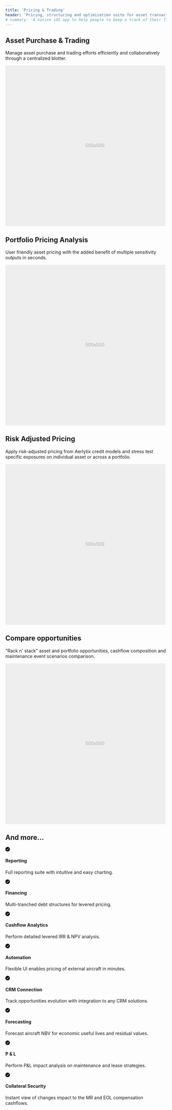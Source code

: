 ```yaml
---
title: 'Pricing & Trading'
header: 'Pricing, structuring and optimization suite for asset transactions'
# summary: 'A native iOS app to help people to keep a track of their finances by providing easy-to use tracking and organising capabilities.'
---
```


<!-- Start marketing section -->
<article class="section__spacing-03">
  <div class="container">
  <div class="row featurette">
    <div class="col-md-7">
      <h2 class="h1">Asset Purchase &amp; Trading</h2>
      <p class="display-7">Manage asset purchase and trading efforts efficiently and collaboratively through a centralized blotter.</p>
    </div>
    <div class="col-md-5">
      <svg class="bd-placeholder-img bd-placeholder-img-lg featurette-image img-fluid mx-auto" width="500" height="500" xmlns="http://www.w3.org/2000/svg" role="img" aria-label="Placeholder: 500x500" preserveAspectRatio="xMidYMid slice" focusable="false"><title>Placeholder</title><rect width="100%" height="100%" fill="#eee"/><text x="50%" y="50%" fill="#aaa" dy=".3em">500x500</text></svg>
    </div>
  </div>
  </div>
</article>

<article class="section__spacing-03 mt-5 mb-5 pt-5">
  <div class="container">
  <div class="row featurette">
    <div class="col-md-7 order-md-2">
      <h2 class="h1">Portfolio Pricing Analysis</h2>
      <p class="display-7">User friendly asset pricing with the added benefit of multiple sensitivity outputs in seconds.</p>
    </div>
    <div class="col-md-5 order-md-1">
      <svg class="bd-placeholder-img bd-placeholder-img-lg featurette-image img-fluid mx-auto" width="500" height="500" xmlns="http://www.w3.org/2000/svg" role="img" aria-label="Placeholder: 500x500" preserveAspectRatio="xMidYMid slice" focusable="false"><title>Placeholder</title><rect width="100%" height="100%" fill="#eee"/><text x="50%" y="50%" fill="#aaa" dy=".3em">500x500</text></svg>
      </div>
  </div>
  </div>
</article>

<article class="section__spacing-03">
<div class="container">
  <div class="row featurette">
    <div class="col-md-7">
      <h2 class="h1">Risk Adjusted Pricing</h2>
      <p class="display-7">Apply risk-adjusted pricing from Aerlytix credit models and stress test specific exposures on individual asset or across a portfolio.</p>
    </div>
    <div class="col-md-5">
      <svg class="bd-placeholder-img bd-placeholder-img-lg featurette-image img-fluid mx-auto" width="500" height="500" xmlns="http://www.w3.org/2000/svg" role="img" aria-label="Placeholder: 500x500" preserveAspectRatio="xMidYMid slice" focusable="false"><title>Placeholder</title><rect width="100%" height="100%" fill="#eee"/><text x="50%" y="50%" fill="#aaa" dy=".3em">500x500</text></svg>
    </div>
  </div>
</div>
</article>

<article class="section__spacing-03 mt-5 mb-5 pt-5">
  <div class="container">
  <div class="row featurette">
    <div class="col-md-7 order-md-2">
      <h2 class="h1">Compare opportunities</h2>
      <p class="display-7">"Rack n' stack" asset and portfolio opportunities, cashflow composition and maintenance event scenarios comparison.</p>
    </div>
    <div class="col-md-5 order-md-1">
      <svg class="bd-placeholder-img bd-placeholder-img-lg featurette-image img-fluid mx-auto" width="500" height="500" xmlns="http://www.w3.org/2000/svg" role="img" aria-label="Placeholder: 500x500" preserveAspectRatio="xMidYMid slice" focusable="false"><title>Placeholder</title><rect width="100%" height="100%" fill="#eee"/><text x="50%" y="50%" fill="#aaa" dy=".3em">500x500</text></svg>
      </div>
  </div>
  </div>
</article>
<!-- End marketing section -->

<article class="section__spacing-03 mt-5 mb-5 pt-5">
<div class="container">
<h2 class="h1">And more...</h2>
<div class="row g-4 py-5 row-cols-1 row-cols-lg-4">
      <div class="feature col">
        <div class="feature-icon feature-icon--success">
          <svg class="icon__check--success" xmlns="http://www.w3.org/2000/svg" width="1em" height="1em" fill="inherit" class="bi bi-check-circle-fill" viewBox="0 0 16 16">
  <path d="M16 8A8 8 0 1 1 0 8a8 8 0 0 1 16 0zm-3.97-3.03a.75.75 0 0 0-1.08.022L7.477 9.417 5.384 7.323a.75.75 0 0 0-1.06 1.06L6.97 11.03a.75.75 0 0 0 1.079-.02l3.992-4.99a.75.75 0 0 0-.01-1.05z"/>
</svg>
        </div>
        <h4>Reporting</h4>
        <p>Full reporting suite with intuitive and easy charting.</p>
      </div>
      <div class="feature col">
        <div class="feature-icon feature-icon--success">
          <svg class="icon__check--success" xmlns="http://www.w3.org/2000/svg" width="1em" height="1em" fill="inherit" class="bi bi-check-circle-fill" viewBox="0 0 16 16">
  <path d="M16 8A8 8 0 1 1 0 8a8 8 0 0 1 16 0zm-3.97-3.03a.75.75 0 0 0-1.08.022L7.477 9.417 5.384 7.323a.75.75 0 0 0-1.06 1.06L6.97 11.03a.75.75 0 0 0 1.079-.02l3.992-4.99a.75.75 0 0 0-.01-1.05z"/>
</svg>
        </div>
        <h4>Financing</h4>
        <p>Multi-tranched debt structures for levered pricing.</p>
      </div>
      <div class="feature col">
        <div class="feature-icon feature-icon--success">
          <svg class="icon__check--success" xmlns="http://www.w3.org/2000/svg" width="1em" height="1em" fill="inherit" class="bi bi-check-circle-fill" viewBox="0 0 16 16">
  <path d="M16 8A8 8 0 1 1 0 8a8 8 0 0 1 16 0zm-3.97-3.03a.75.75 0 0 0-1.08.022L7.477 9.417 5.384 7.323a.75.75 0 0 0-1.06 1.06L6.97 11.03a.75.75 0 0 0 1.079-.02l3.992-4.99a.75.75 0 0 0-.01-1.05z"/>
</svg>
        </div>
        <h4>Cashflow Analytics</h4>
        <p>Perform detailed levered IRR & NPV analysis.</p>
      </div>
      <div class="feature col">
        <div class="feature-icon feature-icon--success">
          <svg class="icon__check--success" xmlns="http://www.w3.org/2000/svg" width="1em" height="1em" fill="inherit" class="bi bi-check-circle-fill" viewBox="0 0 16 16">
  <path d="M16 8A8 8 0 1 1 0 8a8 8 0 0 1 16 0zm-3.97-3.03a.75.75 0 0 0-1.08.022L7.477 9.417 5.384 7.323a.75.75 0 0 0-1.06 1.06L6.97 11.03a.75.75 0 0 0 1.079-.02l3.992-4.99a.75.75 0 0 0-.01-1.05z"/>
</svg>
        </div>
        <h4>Automation</h4>
        <p>Flexible UI enables pricing of external aircraft in minutes.</p>
      </div>
    <div class="feature col">
        <div class="feature-icon feature-icon--success">
          <svg class="icon__check--success" xmlns="http://www.w3.org/2000/svg" width="1em" height="1em" fill="inherit" class="bi bi-check-circle-fill" viewBox="0 0 16 16">
  <path d="M16 8A8 8 0 1 1 0 8a8 8 0 0 1 16 0zm-3.97-3.03a.75.75 0 0 0-1.08.022L7.477 9.417 5.384 7.323a.75.75 0 0 0-1.06 1.06L6.97 11.03a.75.75 0 0 0 1.079-.02l3.992-4.99a.75.75 0 0 0-.01-1.05z"/>
</svg>
        </div>
        <h4>CRM Connection</h4>
        <p>Track opportunities evolution with integration to any CRM solutions.</p>
      </div>
      <div class="feature col">
        <div class="feature-icon feature-icon--success">
          <svg class="icon__check--success" xmlns="http://www.w3.org/2000/svg" width="1em" height="1em" fill="inherit" class="bi bi-check-circle-fill" viewBox="0 0 16 16">
  <path d="M16 8A8 8 0 1 1 0 8a8 8 0 0 1 16 0zm-3.97-3.03a.75.75 0 0 0-1.08.022L7.477 9.417 5.384 7.323a.75.75 0 0 0-1.06 1.06L6.97 11.03a.75.75 0 0 0 1.079-.02l3.992-4.99a.75.75 0 0 0-.01-1.05z"/>
</svg>
        </div>
        <h4>Forecasting</h4>
        <p>Forecast aircraft NBV for economic useful lives and residual values.</p>
      </div>
      <div class="feature col">
        <div class="feature-icon feature-icon--success">
          <svg class="icon__check--success" xmlns="http://www.w3.org/2000/svg" width="1em" height="1em" fill="inherit" class="bi bi-check-circle-fill" viewBox="0 0 16 16">
  <path d="M16 8A8 8 0 1 1 0 8a8 8 0 0 1 16 0zm-3.97-3.03a.75.75 0 0 0-1.08.022L7.477 9.417 5.384 7.323a.75.75 0 0 0-1.06 1.06L6.97 11.03a.75.75 0 0 0 1.079-.02l3.992-4.99a.75.75 0 0 0-.01-1.05z"/>
</svg>
        </div>
        <h4>P &amp; L</h4>
        <p>Perform P&L impact analysis on maintenance and lease strategies.</p>
      </div>
      <div class="feature col">
        <div class="feature-icon feature-icon--success">
          <svg class="icon__check--success" xmlns="http://www.w3.org/2000/svg" width="1em" height="1em" fill="inherit" class="bi bi-check-circle-fill" viewBox="0 0 16 16">
  <path d="M16 8A8 8 0 1 1 0 8a8 8 0 0 1 16 0zm-3.97-3.03a.75.75 0 0 0-1.08.022L7.477 9.417 5.384 7.323a.75.75 0 0 0-1.06 1.06L6.97 11.03a.75.75 0 0 0 1.079-.02l3.992-4.99a.75.75 0 0 0-.01-1.05z"/>
</svg>
        </div>
        <h4>Collateral Security</h4>
        <p>Instant view of changes impact to the MR and EOL compensation cashflows.</p>
      </div>
    </div>
</div>
</article>

